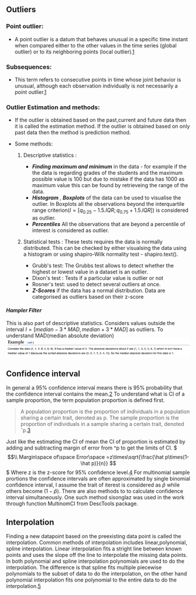## **Outliers**

### **Point outlier:**

- A point outlier is a datum that behaves unusual in a specific time instant when compared either to the other values in the time series (global outlier) or to its neighboring points (local outlier).[1]

### **Subsequences:**

- This term refers to consecutive points in time whose joint behavior is unusual, although each observation individually is not necessarily a point outlier.[1]

### **Outlier Estimation and methods:**

- If the outlier is obtained based on the past,current and future data then it is called the estimation method. If the outlier is obtained based on only past data then the method is prediction method.
  
- Some methods:
    1. Descriptive statistics :
        - **_Finding maximum and minimum_** in the data - for example if the the data is regarding grades of the students and the maximum possible value is 100 but due to mistake if the data has 1000 as maximum value this can be found by retrieveing the range of the data.
        - **_Histogram_** , **_Boxplots_** of the data can be used to visualise the outlier. In Boxplots all the observations beyond the interquartile range criterion($I=[q_{0.25}-1.5.IQR;q_{0.75}+1.5.IQR]$) is considered as outlier.
        - **_Percentiles_** All the observations that are beyond a percentile of interest is considered as outlier.
  
    2. Statistical tests : These tests requires the data is normally distributed. This can be checked by either visualsing the data using a histogram or using shapiro-Wilk normality test - shapiro.text().
        - Grubb's test: The Grubbs test allows to detect whether the highest or lowest value in a dataset is an outlier.
        - Dixon's test : Tests if a particular value is outlier or not
        - Rosner's test: used to detect several outliers at once.
        - **_Z-Scores_** if the data has a normal distribution. Data are categorised as outliers based on their z-score
  
#### **_Hampler Filter_**

This is also part of descriptive statistics. Considers values outside the interval $I=[median-3*MAD,median+3*MAD]$ as outliers. To understand MAD(median absolute deviation) ![MAD](assets/Pics/MAD.png)

## Confidence interval

In general a 95% confidence interval means there is 95% probability that the confidence interval contains the mean.[2] To understand what is CI of a sample proportion, the term population proportion is defined first.

> A population proportion is the proportion of individuals in a population sharing a certain trait, denoted as p. The sample proportion is the proportion of individuals in a sample sharing a certain trait, denoted ˆp.[3]

Just like the estimating the CI of mean the CI of proportion is estimated by adding and subtracting margin of error from ^p to get the limits of CI.
$$$\\
Margin\space of\space Error\space =z\times\sqrt{\frac{\hat p\times(1-\hat p)}{n}}
$$$
Where z is the z-score for 95% confidence level.[4]
For multinomial sample prortions the confidence intervals are often approximated by single binomial confidence interval, I assume the trait of iterest is considered as $\hat p$ while others become $(1-\hat p)$. There are also methods to to calculate confidence interval simultaneously. One such method sisonglaz was used in the work through function MultinomCI from DescTools package.

## Interpolation

Finding a new datapoint based on the preexisting data point is called the interpolation. Common methods of interpolation includes linear,polynomial, spline interpolation. Linear interpolation fits a stright line between known points and uses the slope off the line to interpolate the missing data points. In both polynomial and spline interpolation polynomials are used to do the interpolation. The difference is that spline fits multiple piecewise polynomials to the subset of data to do the interpolation, on the other hand polynomial interpolation fits one polynomial to the entire data to do the interpolation.[5]

[1]:<https://s-ai-f.github.io/Time-Series/outlier-detection-in-time-series.html>
[2]:<https://www.graphpad.com/guides/prism/latest/statistics/stat_more_about_confidence_interval.htm>
[3]:<https://faculty.etsu.edu/gardnerr/1080/stat4-3.pdf>
[4]:<https://ecampusontario.pressbooks.pub/introstats/chapter/7-4-confidence-intervals-for-a-population-proportion/#:~:text=Similar%20to%20confidence%20intervals%20for,limits%20of%20the%20confidence%20interval.>
[5]:<https://www.techtarget.com/whatis/definition/extrapolation-and-interpolation>